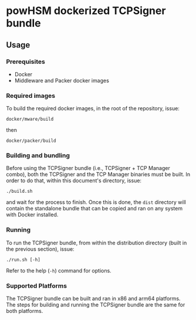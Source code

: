 # powHSM dockerized TCPSigner bundle

## Usage

### Prerequisites

- Docker
- Middleware and Packer docker images

### Required images

To build the required docker images, in the root of the repository, issue:

```
docker/mware/build
```

then

```
docker/packer/build
```

### Building and bundling

Before using the TCPSigner bundle (i.e., TCPSigner + TCP Manager combo), both the TCPSigner
and the TCP Manager binaries must be built. In order to do that, within this document's
directory, issue:

```
./build.sh
```

and wait for the process to finish. Once this is done, the `dist` directory will contain
the standalone bundle that can be copied and ran on any system with Docker installed.

### Running

To run the TCPSigner bundle, from within the distribution directory (built in the previous section), issue:

```
./run.sh [-h]
```

Refer to the help (`-h`) command for options.

### Supported Platforms

The TCPSigner bundle can be built and ran in x86 and arm64 platforms. The steps for building and running the TCPSigner bundle are the same for both platforms.
